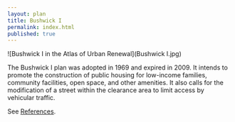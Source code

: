 ```yaml
---
layout: plan
title: Bushwick I
permalink: index.html
published: true
---
```


![Bushwick I in the Atlas of Urban Renewal](Bushwick I.jpg)

The Bushwick I plan was adopted in 1969 and expired in 2009. It intends to promote the construction of public housing for low-income families, community facilities, open space, and other amenities. It also calls for the modification of a street within the clearance area to limit access by vehicular traffic.

See [References](http://www.urbanreviewer.org/#page=references.html). 